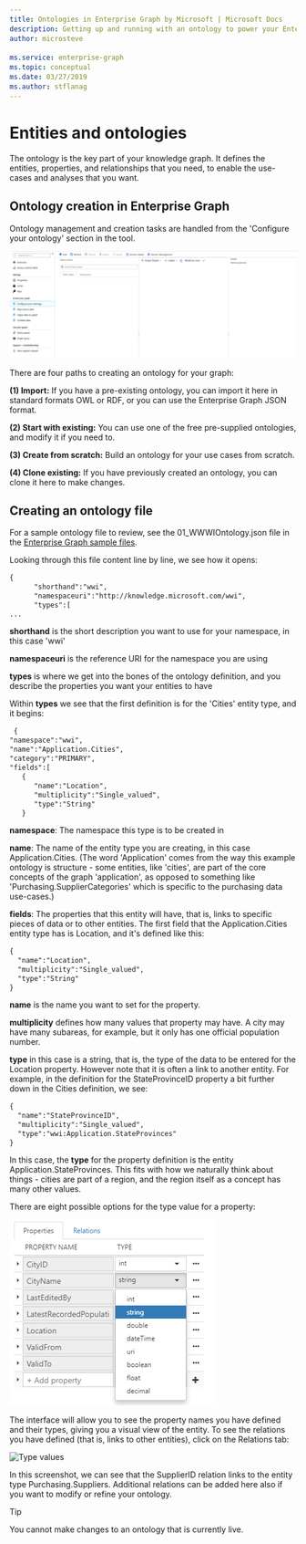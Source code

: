 ```yaml
---
title: Ontologies in Enterprise Graph by Microsoft | Microsoft Docs
description: Getting up and running with an ontology to power your Enterprise Graph use cases
author: microsteve

ms.service: enterprise-graph
ms.topic: conceptual
ms.date: 03/27/2019
ms.author: stflanag
---
```


# Entities and ontologies

The ontology is the key part of your knowledge graph. It defines the entities, properties, and relationships that you need, to enable the use-cases and analyses that you want.

## Ontology creation in Enterprise Graph

Ontology management and creation tasks are handled from the 'Configure your ontology' section in the tool. 

![Ontology management](media/ontology-concepts/1_ontology_config.png)

There are four paths to creating an ontology for your graph:

**(1) Import:** If you have a pre-existing ontology, you can import it here in standard formats OWL or RDF, or you can use the Enterprise Graph JSON format.

**(2) Start with existing:** You can use one of the free pre-supplied ontologies, and modify it if you need to.

**(3) Create from scratch:** Build an ontology for your use cases from scratch.

**(4) Clone existing:** If you have previously created an ontology, you can clone it here to make changes.

## Creating an ontology file

For a sample ontology file to review, see the 01_WWWIOntology.json file in the <a href="https://ekgdemosamples.blob.core.windows.net/ekgdemosamples01/EGDemo_WWI_Files.zip">Enterprise Graph sample files</a>.

Looking through this file content line by line, we see how it opens:

```
{  
      "shorthand":"wwi",
      "namespaceuri":"http://knowledge.microsoft.com/wwi",
      "types":[
...
```

**shorthand** is the short description you want to use for your namespace, in this case 'wwi'

**namespaceuri** is the reference URI for the namespace you are using

**types** is where we get into the bones of the ontology definition, and you describe the properties you want your entities to have

Within **types** we see that the first definition is for the 'Cities' entity type, and it begins:

```
 {  
"namespace":"wwi",
"name":"Application.Cities",
"category":"PRIMARY",
"fields":[  
   {  
      "name":"Location",
      "multiplicity":"Single_valued",
      "type":"String"
   }
```

**namespace**: The namespace this type is to be created in

**name**: The name of the entity type you are creating, in this case Application.Cities. (The word 'Application' comes from the way this example ontology is structure - some entities, like 'cities', are part of the core concepts of the graph 'application', as opposed to something like 'Purchasing.SupplierCategories' which is specific to the purchasing data use-cases.)

**fields**: The properties that this entity will have, that is, links to specific pieces of data or to other entities. The first field that the Application.Cities entity type has is Location, and it's defined like this:

```
{  
  "name":"Location",
  "multiplicity":"Single_valued",
  "type":"String"
}
```

**name** is the name you want to set for the property.

**multiplicity** defines how many values that property may have. A city may have many subareas, for example, but it only has one official population number.

**type** in this case is a string, that is, the type of the data to be entered for the Location property. However note that it is often a link to another entity. For example, in the definition for the StateProvinceID property a bit further down in the Cities definition, we see:

```
{  
  "name":"StateProvinceID",
  "multiplicity":"Single_valued",
  "type":"wwi:Application.StateProvinces"
}
```

In this case, the **type** for the property definition is the entity Application.StateProvinces. This fits with how we naturally think about things - cities are part of a region, and the region itself as a concept has many other values.

There are eight possible options for the type value for a property:

![Type values](media/ontology-concepts/type_values.png)

The interface will allow you to see the property names you have defined and their types, giving you a visual view of the entity. To see the relations you have defined (that is, links to other entities), click on the Relations tab:

![Type values](ontology-concepts/relations_tab.png)

In this screenshot, we can see that the SupplierID relation links to the entity type Purchasing.Suppliers. Additional relations can be added here also if you want to modify or refine your ontology.

> [!tip]
> You cannot make changes to an ontology that is currently live.
